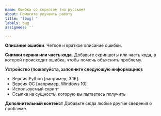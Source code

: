 ```yaml
---
name: Ошибка со скриптом (на русском)
about: Помогите улучшить работу
title: "[bug] "
labels: bug
assignees: ''

---
```


**Описание ошибки**.
Четкое и краткое описание ошибки.

**Снимки экрана или часть кода**.
Добавьте скриншоты или часть кода, в которой происходит ошибка, чтобы помочь объяснить проблему.

**Устройство (пожалуйста, заполните следующую информацию):**
- Версия Python [например, 3.16].
- Версия ОС [например, Windows 10]
- Используемый скрипт
- Ссылка на сущность, которую вы пытаетесь получить

**Дополнительный контекст**
Добавьте сюда любые другие сведения о проблеме.
